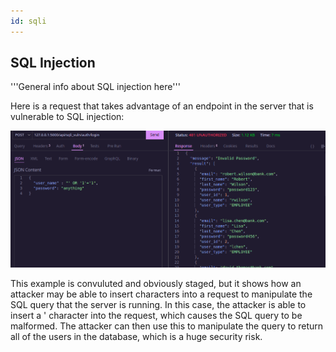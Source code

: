 ```yaml
---
id: sqli
---
```


## SQL Injection

'''General info about SQL injection here'''

Here is a request that takes advantage of an endpoint in the server that is vulnerable to SQL injection:

<p align="center">
  <img src="../images/sql_1.png">
</p>

This example is convuluted and obviously staged, but it shows how an attacker may be able to insert characters into a request to manipulate the SQL query that the server is running. In this case, the attacker is able to insert a ' character into the request, which causes the SQL query to be malformed. The attacker can then use this to manipulate the query to return all of the users in the database, which is a huge security risk.